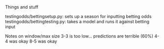 Things and stuff

testingodds/bettingsetup.py: sets up a season for inputting betting odds
testingodds/bettingtesting.py: takes a model and runs it against betting input


Notes on window/max size
3-3 is too low... predictions are terrible (60%)
4-4 was okay
8-5 was okay